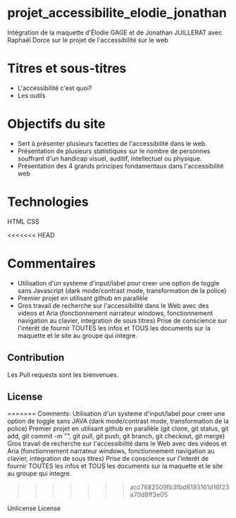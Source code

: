 # projet_accessibilite_elodie_jonathan

Intégration de la maquette d'Élodie GAGE et de Jonathan JUILLERAT avec Raphaël Dorce sur le projet de l'accessibilité sur le web

# Titres et sous-titres

- L'accessibilité c'est quoi?
- Les outils

# Objectifs du site

- Sert à présenter plusieurs facettes de l'accessibilité dans le web.
- Présentation de plusieurs statistiques sur le nombre de personnes souffrant d'un handicap visuel, auditif, intellectuel ou physique.
- Présentation des 4 grands principes fondamentaux dans l'accessibilité web

# Technologies

HTML CSS

<<<<<<< HEAD
# Commentaires

- Utilisation d'un systeme d'input/label pour creer une option de toggle sans Javascript (dark mode/contrast mode, transformation de la police)
- Premier projet en utilisant github en parallèle
- Gros travail de recherche sur l'accessibilité dans le Web avec des videos et Aria (fonctionnement narrateur windows, fonctionnement navigation au clavier, integration de sous titres) Prise de conscience sur l'interêt de fournir TOUTES les infos et TOUS les documents sur la maquette et le site au groupe qui integre.

## Contribution

Les Pull requests sont les bienvenues.

## License
=======
Comments:
Utilisation d'un systeme d'input/label pour creer une option de toggle sans JAVA (dark mode/contrast mode, transformation de la police)
Premier projet en utilisant github en parallèle (git clone, git status, git add, git commit -m "", git pull, git push, git branch, git checkout, git merge)
Gros travail de recherche sur l'accessibilité dans le Web avec des videos et Aria (fonctionnement narrateur windows, fonctionnement navigation au clavier, integration de sous titres)
Prise de conscience sur l'interêt de fournir TOUTES les infos et TOUS les documents sur la maquette et le site au groupe qui integre.

>>>>>>> acc7682509fb3fbd8193161d16f23a70d8ff3e05

Unlicense License
